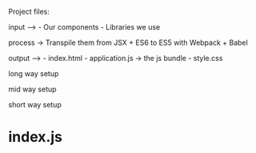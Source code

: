 Project files:

input --> - Our components - Libraries we use

process -> Transpile them from JSX + ES6 to ES5 with Webpack + Babel

output --> - index.html - application.js -> the js bundle - style.css

long way setup

mid way setup

short way setup

# index.js
